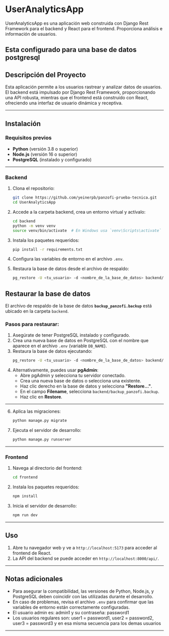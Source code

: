 # UserAnalyticsApp

UserAnalyticsApp es una aplicación web construida con Django Rest Framework para el backend y React para el frontend. Proporciona análisis e información de usuarios.

## Esta configurado para una base de datos postgresql

## Descripción del Proyecto

Esta aplicación permite a los usuarios rastrear y analizar datos de usuarios. El backend está impulsado por Django Rest Framework, proporcionando una API robusta, mientras que el frontend está construido con React, ofreciendo una interfaz de usuario dinámica y receptiva.

---

## Instalación

### Requisitos previos

- **Python** (versión 3.8 o superior)
- **Node.js** (versión 16 o superior)
- **PostgreSQL** (instalado y configurado)

---

### Backend

1. Clona el repositorio:
    ```bash
    git clone https://github.com/yeinerpb/panzofi-prueba-tecnica.git
    cd UserAnalyticsApp
    ```

2. Accede a la carpeta backend, crea un entorno virtual y actívalo:
    ```bash
    cd backend
    python -m venv venv
    source venv/bin/activate  # En Windows usa `venv\Scripts\activate`
    ```

3. Instala los paquetes requeridos:
    ```bash
    pip install -r requirements.txt
    ```

4. Configura las variables de entorno en el archivo `.env`.

5. Restaura la base de datos desde el archivo de respaldo:
    ```bash
    pg_restore -U <tu_usuario> -d <nombre_de_la_base_de_datos> backend/backup_panzofi.backup
    ```

## Restaurar la base de datos

El archivo de respaldo de la base de datos **`backup_panzofi.backup`** está ubicado en la carpeta `backend`.

### Pasos para restaurar:

1. Asegúrate de tener PostgreSQL instalado y configurado.
2. Crea una nueva base de datos en PostgreSQL con el nombre que aparece en el archivo `.env` (variable `DB_NAME`).
3. Restaura la base de datos ejecutando:
    ```bash
    pg_restore -U <tu_usuario> -d <nombre_de_la_base_de_datos> backend/backup_panzofi.backup
    ```
4. Alternativamente, puedes usar **pgAdmin**:
   - Abre pgAdmin y selecciona tu servidor conectado.
   - Crea una nueva base de datos o selecciona una existente.
   - Haz clic derecho en la base de datos y selecciona **"Restore..."**.
   - En el campo **Filename**, selecciona `backend/backup_panzofi.backup`.
   - Haz clic en **Restore**.

---

6. Aplica las migraciones:
    ```bash
    python manage.py migrate
    ```

7. Ejecuta el servidor de desarrollo:
    ```bash
    python manage.py runserver
    ```

---

### Frontend

1. Navega al directorio del frontend:
    ```bash
    cd frontend
    ```

2. Instala los paquetes requeridos:
    ```bash
    npm install
    ```

3. Inicia el servidor de desarrollo:
    ```bash
    npm run dev
    ```

---

## Uso

1. Abre tu navegador web y ve a `http://localhost:5173` para acceder al frontend de React.
2. La API del backend se puede acceder en `http://localhost:8000/api/`.

---

## Notas adicionales

- Para asegurar la compatibilidad, las versiones de Python, Node.js, y PostgreSQL deben coincidir con las utilizadas durante el desarrollo.
- En caso de problemas, revisa el archivo `.env` para confirmar que las variables de entorno están correctamente configuradas.
- El usuario admin es: admin1  y su contraseña: password1
- Los usuarios regulares son: user1 = password1, user2 = password2, user3 = password3 y en esa misma secuencia para los demas usuarios

---
